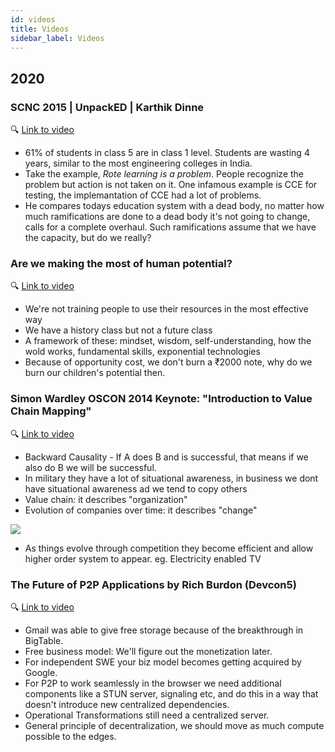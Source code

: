 ```yaml
---
id: videos
title: Videos
sidebar_label: Videos
---
```


## 2020

### SCNC 2015 | UnpackED | Karthik Dinne

🔍 [Link to video](https://www.youtube.com/watch?v=rtxPtuNm2HM)

- 61% of students in class 5 are in class 1 level. Students are wasting 4 years, similar to the most engineering colleges in India.
- Take the example, _Rote learning is a problem_. People recognize the problem but action is not taken on it. One infamous example is CCE for testing, the implemantation of CCE had a lot of problems.
- He compares todays education system with a dead body, no matter how much ramifications are done to a dead body it's not going to change, calls for a complete overhaul. Such ramifications assume that we have the capacity, but do we really?

### Are we making the most of human potential?

🔍 [Link to video](https://www.youtube.com/watch?v=u8wGlqCPed0)

- We're not training people to use their resources in the most effective way
- We have a history class but not a future class
- A framework of these: mindset, wisdom, self-understanding, how the wold works, fundamental skills, exponential technologies
- Because of opportunity cost, we don't burn a ₹2000 note, why do we burn our children's potential then.

### Simon Wardley OSCON 2014 Keynote: "Introduction to Value Chain Mapping"

🔍 [Link to video](https://www.youtube.com/watch?v=NnFeIt-uaEc)

- Backward Causality - If A does B and is successful, that means if we also do B we will be successful.
- In military they have a lot of situational awareness, in business we dont have situational awareness ad we tend to copy others
- Value chain: it describes "organization"
- Evolution of companies over time: it describes "change"

![](/img//evolution.png)

- As things evolve through competition they become efficient and allow higher order system to appear. eg. Electricity enabled TV

### The Future of P2P Applications by Rich Burdon (Devcon5)

🔍 [Link to video](https://www.youtube.com/watch?v=itLM2l-h6JU)

- Gmail was able to give free storage because of the breakthrough in BigTable.
- Free business model: We'll figure out the monetization later.
- For independent SWE your biz model becomes getting acquired by Google.
- For P2P to work seamlessly in the browser we need additional components like a STUN server, signaling etc, and do this in a way that doesn't introduce new centralized dependencies.
- Operational Transformations still need a centralized server.
- General principle of decentralization, we should move as much compute possible to the edges.
